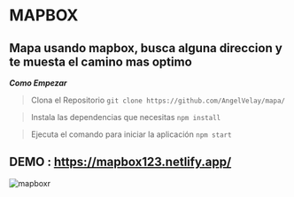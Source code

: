 # MAPBOX 

## Mapa usando mapbox, busca alguna direccion y te muesta el camino mas optimo


***Como Empezar*** 

>Clona el Repositorio
`git clone https://github.com/AngelVelay/mapa/`

> Instala las dependencias que necesitas
`npm install `

> Ejecuta el comando para iniciar la aplicación
`npm start`


## DEMO : https://mapbox123.netlify.app/


![mapboxr](https://user-images.githubusercontent.com/26851737/155099532-8af5eae0-1b74-4d62-8afc-ffe0930e677c.jpg)
